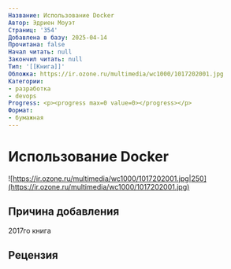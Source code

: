 ```yaml
---
Название: Использование Docker
Автор: Эдриен Моуэт
Страниц: '354'
Добавлена в базу: 2025-04-14
Прочитана: false
Начал читать: null
Закончил читать: null
Тип: '[[Книга]]'
Обложка: https://ir.ozone.ru/multimedia/wc1000/1017202001.jpg
Категории:
- разработка
- devops
Progress: <p><progress max=0 value=0></progress></p>
Формат:
- бумажная
---
```

# Использование Docker

![https://ir.ozone.ru/multimedia/wc1000/1017202001.jpg|250](https://ir.ozone.ru/multimedia/wc1000/1017202001.jpg)

## Причина добавления

2017го книга

## Рецензия